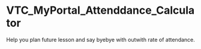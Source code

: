 # VTC_MyPortal_Attenddance_Calculator
Help you plan future lesson and say byebye with outwith rate of attendance.
